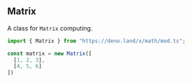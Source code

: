 ## Matrix

A class for `Matrix` computing.

```ts
import { Matrix } from "https://deno.land/x/math/mod.ts";

const matrix = new Matrix([
  [1, 2, 3],
  [4, 5, 6]
])
```
